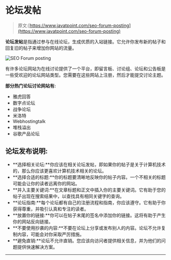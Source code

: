 # 论坛发帖

> 原文:[https://www.javatpoint.com/seo-forum-posting](https://www.javatpoint.com/seo-forum-posting)

**论坛发帖**是指通过参与在线论坛，生成优质的入站链接。它允许你发布新的帖子和回复旧的帖子来增加你网站的流量。

![SEO Forum posting](../Images/fd04c16f3ce04b221a13f5fc70b5c306.png)

有许多论坛网站为在线讨论提供了一个平台，即留言板、讨论组、论坛和公告板是一些受欢迎的论坛网站类型。您需要在这些网站上注册，然后才能提交讨论主题。

**部分热门论坛讨论网站有:**

*   雅虎回答
*   数字点论坛
*   战争论坛
*   米洛特
*   Webhostingtalk
*   堆栈溢出
*   谷歌产品论坛

## 论坛发布说明:

*   **选择相关论坛:**你应该在相关论坛发帖，即如果你的帖子是关于计算机技术的，那么你应该更喜欢计算机技术相关的论坛。
*   **选择合适的标题:**你的标题要清晰地反映你的帖子内容。一个不相关的标题可能会让你的读者远离你的网站。
*   **并入主要关键词:**在文章标题和正文中插入你的主要关键词。它有助于您的帖子出现在搜索结果中，以查找具有相同关键字的查询。
*   **论坛指南:**每个论坛都有自己的注册流程和指南，你应该遵守。它有助于你获得尊重，并吸引认真和专注的读者。
*   **放置你的链接:**你可以在帖子末尾的签名中添加你的链接。这将有助于产生你的网站反向链接。
*   **不要使用抄袭的内容:**不要在论坛上分享或发布别人的内容。论坛不允许复制内容，可能会对你采取严厉措施。
*   **避免直销:**论坛不允许直销。您应该向访问者提供相关信息，并为他们的问题提供快速解决方案。

* * *